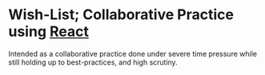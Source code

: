 # Wish-List; Collaborative Practice using [React](https://github.com/facebook/create-react-app)

Intended as a collaborative practice done under severe time pressure while still holding up to best-practices, and high scrutiny.
